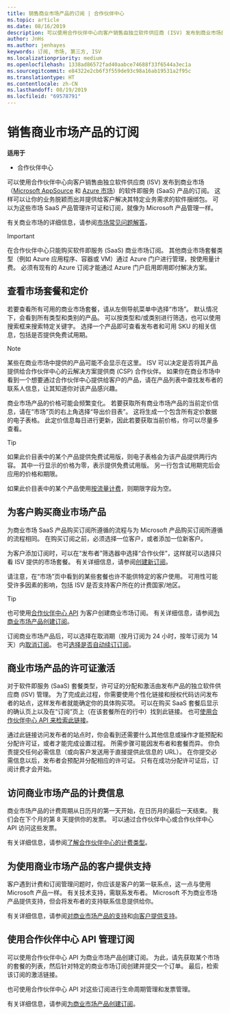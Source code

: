 ```yaml
---
title: 销售商业市场产品的订阅 | 合作伙伴中心
ms.topic: article
ms.date: 08/16/2019
description: 可以使用合作伙伴中心向客户销售由独立软件供应商 (ISV) 发布到商业市场的软件即服务 (SaaS) 产品的订阅。
author: JnHs
ms.author: jenhayes
keywords: 订阅, 市场, 第三方, ISV
ms.localizationpriority: medium
ms.openlocfilehash: 1338ad86572fad40aabce74688f33f6544a3ec1a
ms.sourcegitcommit: e84322e2cb6f3f559de93c98a16ab19531a2f95c
ms.translationtype: HT
ms.contentlocale: zh-CN
ms.lasthandoff: 08/19/2019
ms.locfileid: "69578791"
---
```

# <a name="sell-subscriptions-to-commercial-marketplace-products"></a>销售商业市场产品的订阅

**适用于**

- 合作伙伴中心

可以使用合作伙伴中心向客户销售由独立软件供应商 (ISV) 发布到商业市场（[Microsoft AppSource](https://appsource.microsoft.com/) 和 [Azure 市场](https://azuremarketplace.microsoft.com/)）的软件即服务 (SaaS) 产品的订阅。 这样可以让你的业务脱颖而出并提供给客户解决其特定业务需求的软件捆绑包。 可以为这些市场 SaaS 产品管理许可证和订阅，就像为 Microsoft 产品管理一样。

有关商业市场的详细信息，请参阅[市场常见问题解答](https://docs.microsoft.com/azure/marketplace/marketplace-faq-publisher-guide)。

> [!IMPORTANT]
> 在合作伙伴中心只能购买软件即服务 (SaaS) 商业市场订阅。 其他商业市场套餐类型（例如 Azure 应用程序、容器或 VM）通过 Azure 门户进行管理，按使用量计费。 必须有现有的 Azure 订阅才能通过 Azure 门户启用即用即付解决方案。

## <a name="view-marketplace-offers-and-pricing"></a>查看市场套餐和定价

若要查看所有可用的商业市场套餐，请从左侧导航菜单中选择“市场”。  默认情况下，会看到所有类型和类别的产品。 可以按类型和/或类别进行筛选，也可以使用搜索框来搜索特定关键字。 选择一个产品即可查看发布者和可用 SKU 的相关信息，包括是否提供免费试用期。

> [!NOTE]
> 某些在商业市场中提供的产品可能不会显示在这里。 ISV 可以决定是否将其产品提供给合作伙伴中心的云解决方案提供商 (CSP) 合作伙伴。 如果你在商业市场中看到一个想要通过合作伙伴中心提供给客户的产品，请在产品列表中查找发布者的联系人信息，让其知道你对该产品感兴趣。

商业市场产品的价格可能会频繁变化。 若要获取所有商业市场产品的当前定价信息，请在“市场”页的右上角选择“导出价目表”。   这将生成一个包含所有定价数据的电子表格。 此定价信息每日进行更新，因此若要获取当前价格，你可以尽量多查看。

> [!TIP]
> 如果此价目表中的某个产品提供免费试用版，则电子表格会为该产品提供两行内容。 其中一行显示的价格为零，表示提供免费试用版。 另一行包含试用期完后会应用的价格和期限。
>
> 如果此价目表中的某个产品使用[按流量计费](https://docs.microsoft.com/azure/marketplace/partner-center-portal/saas-metered-billing)，则期限字段为空。

## <a name="purchase-commercial-marketplace-products-for-your-customers"></a>为客户购买商业市场产品

为商业市场 SaaS 产品购买订阅所遵循的流程与为 Microsoft 产品购买订阅所遵循的流程相同。 在购买订阅之前，必须选择一位客户，或者添加一位新客户。

为客户添加订阅时，可以在“发布者”筛选器中选择“合作伙伴”，这样就可以选择只看 ISV 提供的市场套餐。   有关详细信息，请参阅[创建新订阅](create-a-new-subscription.md)。

请注意，在“市场”页中看到的某些套餐也许不能供特定的客户使用。  可用性可能受许多因素的影响，包括 ISV 是否支持客户所在的计费国家/地区。

> [!TIP]
> 也可使用[合作伙伴中心 API](https://docs.microsoft.com/partner-center/develop/) 为客户创建商业市场订阅。 有关详细信息，请参阅[为商业市场产品创建订阅](https://docs.microsoft.com/partner-center/develop/create-subscription-azure-marketplace-products)。

订阅商业市场产品后，可以选择在取消期（按月订阅为 24 小时，按年订阅为 14 天）内[取消订阅](https://docs.microsoft.com/partner-center/create-a-new-subscription#cancel-a-subscription)。 也可[选择是否自动续订订阅](https://docs.microsoft.com/partner-center/create-a-new-subscription#choose-whether-to-automatically-renew-an-azure-marketplace-subscription)。

## <a name="license-activation-for-commercial-marketplace-products"></a>商业市场产品的许可证激活

对于软件即服务 (SaaS) 套餐类型，许可证的分配和激活由发布产品的独立软件供应商 (ISV) 管理。 为了完成此过程，你需要使用个性化链接和授权代码访问发布者的站点，这样发布者就能确定你的具体购买项。 可以在购买 SaaS 套餐后显示的确认页上以及在“订阅”页上（在该套餐所在的行中）找到此链接。  也可[使用合作伙伴中心 API 来检索此链接](https://docs.microsoft.com/partner-center/develop/get-activation-link-by-order-line-item)。

通过此链接访问发布者的站点时，你会看到还需要什么其他信息或操作才能预配和分配许可证，或者才能完成设置过程。 所需步骤可能因发布者和套餐而异。 你负责提交任何必需信息（或向客户发送用于直接提供此信息的 URL）。 在你提交必需信息以后，发布者会预配并分配相应的许可证。 只有在成功分配许可证后，订阅计费才会开始。

## <a name="access-billing-info-for-commercial-marketplace-products"></a>访问商业市场产品的计费信息

商业市场产品的计费周期从日历月的第一天开始，在日历月的最后一天结束。 我们会在下个月的第 8 天提供你的发票。 可以通过合作伙伴中心或合作伙伴中心 API 访问这些发票。

有关详细信息，请参阅[了解合作伙伴中心的计费类型](https://docs.microsoft.com/partner-center/billing-different-types#billing-for-one-time-and-select-recurring-charges)。

## <a name="provide-support-for-customers-using-commercial-marketplace-products"></a>为使用商业市场产品的客户提供支持

客户遇到计费和订阅管理问题时，你应该是客户的第一联系点，这一点与使用 Microsoft 产品一样。 有关技术支持，需联系发布者。 Microsoft 不为商业市场产品提供支持，但会将发布者的支持联系信息提供给你。

有关详细信息，请参阅[对商业市场产品的支持](https://docs.microsoft.com/partner-center/report-problems-on-behalf-of-a-customer#support-for-commercial-marketplace-products)和[向客户提供支持](https://docs.microsoft.com/partner-center/customer-support)。

## <a name="manage-subscriptions-using-partner-center-apis"></a>使用合作伙伴中心 API 管理订阅

可以使用合作伙伴中心 API 为商业市场产品创建订阅。 为此，请先获取某个市场的套餐的列表，然后针对特定的商业市场订阅创建并提交一个订单。 最后，检索该订阅的激活链接。

也可使用合作伙伴中心 API 对这些订阅进行生命周期管理和发票管理。

有关详细信息，请参阅[为商业市场产品创建订阅](https://docs.microsoft.com/partner-center/develop/create-subscription-azure-marketplace-products)。